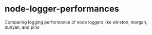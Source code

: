 # node-logger-performances
Comparing logging performance of node loggers like winston, morgan, bunyan, and pino
